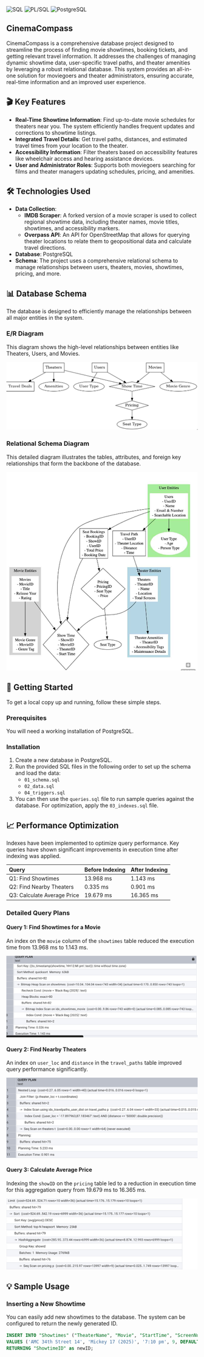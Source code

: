 
![SQL](https://img.shields.io/badge/SQL-025E8C?style=for-the-badge&logo=sql&logoColor=white)
![PL/SQL](https://img.shields.io/badge/PL/SQL-F80000?style=for-the-badge&logo=oracle&logoColor=white)
![PostgreSQL](https://img.shields.io/badge/PostgreSQL-4169E1?style=for-the-badge&logo=postgresql&logoColor=white)

## CinemaCompass

CinemaCompass is a comprehensive database project designed to streamline the process of finding movie showtimes, booking tickets, and getting relevant travel information. It addresses the challenges of managing dynamic showtime data, user-specific travel paths, and theater amenities by leveraging a robust relational database. This system provides an all-in-one solution for moviegoers and theater administrators, ensuring accurate, real-time information and an improved user experience.

## 🎬 Key Features

- **Real-Time Showtime Information**: Find up-to-date movie schedules for theaters near you. The system efficiently handles frequent updates and corrections to showtime listings.
- **Integrated Travel Details**: Get travel paths, distances, and estimated travel times from your location to the theater.
- **Accessibility Information**: Filter theaters based on accessibility features like wheelchair access and hearing assistance devices.
- **User and Administrator Roles**: Supports both moviegoers searching for films and theater managers updating schedules, pricing, and amenities.

## 🛠️ Technologies Used

- **Data Collection**:
  - **IMDB Scraper**: A forked version of a movie scraper is used to collect regional showtime data, including theater names, movie titles, showtimes, and accessibility markers.
  - **Overpass API**: An API for OpenStreetMap that allows for querying theater locations to relate them to geopositional data and calculate travel directions.
- **Database**: PostgreSQL
- **Schema**: The project uses a comprehensive relational schema to manage relationships between users, theaters, movies, showtimes, pricing, and more.

## 📊 Database Schema

The database is designed to efficiently manage the relationships between all major entities in the system.

### E/R Diagram
This diagram shows the high-level relationships between entities like Theaters, Users, and Movies.

![E/R Diagram](assets/er_diagram.png)

### Relational Schema Diagram
This detailed diagram illustrates the tables, attributes, and foreign key relationships that form the backbone of the database.

![Schema Diagram](assets/schema_diagram.png)

## 🚀 Getting Started

To get a local copy up and running, follow these simple steps.

### Prerequisites

You will need a working installation of PostgreSQL.

### Installation

1. Create a new database in PostgreSQL.
2. Run the provided SQL files in the following order to set up the schema and load the data:
   - `01_schema.sql`
   - `02_data.sql`
   - `04_triggers.sql`
3. You can then use the `queries.sql` file to run sample queries against the database. For optimization, apply the `03_indexes.sql` file.

## 📈 Performance Optimization

Indexes have been implemented to optimize query performance. Key queries have shown significant improvements in execution time after indexing was applied.

| Query | Before Indexing | After Indexing |
| :--- | :--- | :--- |
| Q1: Find Showtimes | 13.968 ms | 1.143 ms |
| Q2: Find Nearby Theaters | 0.335 ms | 0.901 ms |
| Q3: Calculate Average Price | 19.679 ms | 16.365 ms |

### Detailed Query Plans

#### Query 1: Find Showtimes for a Movie
An index on the `movie` column of the `showtimes` table reduced the execution time from 13.968 ms to 1.143 ms.

![Query 1 Plan](assets/query1_plan.png)

#### Query 2: Find Nearby Theaters
An index on `user_loc` and `distance` in the `travel_paths` table improved query performance significantly.

![Query 2 Plan](assets/query2_plan.png)

#### Query 3: Calculate Average Price
Indexing the `showID` on the `pricing` table led to a reduction in execution time for this aggregation query from 19.679 ms to 16.365 ms.

![Query 3 Plan](assets/query3_plan.png)

## 💡 Sample Usage

### Inserting a New Showtime
You can easily add new showtimes to the database. The system can be configured to return the newly generated ID.

```sql
INSERT INTO "Showtimes" ("TheaterName", "Movie", "StartTime", "ScreenNumber", "ShowtimeID")
VALUES ('AMC 34th Street 14', 'Mickey 17 (2025)', '7:10 pm', 9, DEFAULT)
RETURNING "ShowtimeID" as newID;


